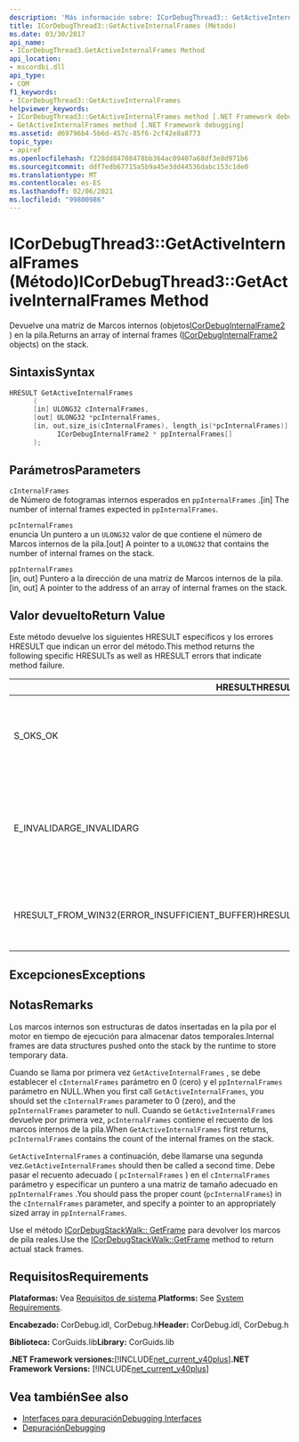 ```yaml
---
description: 'Más información sobre: ICorDebugThread3:: GetActiveInternalFrames ((método)'
title: ICorDebugThread3::GetActiveInternalFrames (Método)
ms.date: 03/30/2017
api_name:
- ICorDebugThread3.GetActiveInternalFrames Method
api_location:
- mscordbi.dll
api_type:
- COM
f1_keywords:
- ICorDebugThread3::GetActiveInternalFrames
helpviewer_keywords:
- ICorDebugThread3::GetActiveInternalFrames method [.NET Framework debugging]
- GetActiveInternalFrames method [.NET Framework debugging]
ms.assetid: d69796b4-5b6d-457c-85f6-2cf42e8a8773
topic_type:
- apiref
ms.openlocfilehash: f228dd84708478bb364ac09407a68df3e8d971b6
ms.sourcegitcommit: ddf7edb67715a5b9a45e3dd44536dabc153c1de0
ms.translationtype: MT
ms.contentlocale: es-ES
ms.lasthandoff: 02/06/2021
ms.locfileid: "99800986"
---
```

# <a name="icordebugthread3getactiveinternalframes-method"></a><span data-ttu-id="fb9e4-103">ICorDebugThread3::GetActiveInternalFrames (Método)</span><span class="sxs-lookup"><span data-stu-id="fb9e4-103">ICorDebugThread3::GetActiveInternalFrames Method</span></span>

<span data-ttu-id="fb9e4-104">Devuelve una matriz de Marcos internos (objetos[ICorDebugInternalFrame2](icordebuginternalframe2-interface.md) ) en la pila.</span><span class="sxs-lookup"><span data-stu-id="fb9e4-104">Returns an array of internal frames ([ICorDebugInternalFrame2](icordebuginternalframe2-interface.md) objects) on the stack.</span></span>  
  
## <a name="syntax"></a><span data-ttu-id="fb9e4-105">Sintaxis</span><span class="sxs-lookup"><span data-stu-id="fb9e4-105">Syntax</span></span>  
  
```cpp
HRESULT GetActiveInternalFrames  
      (  
      [in] ULONG32 cInternalFrames,  
      [out] ULONG32 *pcInternalFrames,  
      [in, out,size_is(cInternalFrames), length_is(*pcInternalFrames)]  
            ICorDebugInternalFrame2 * ppInternalFrames[]  
      );  
```  
  
## <a name="parameters"></a><span data-ttu-id="fb9e4-106">Parámetros</span><span class="sxs-lookup"><span data-stu-id="fb9e4-106">Parameters</span></span>  

 `cInternalFrames`  
 <span data-ttu-id="fb9e4-107">de Número de fotogramas internos esperados en `ppInternalFrames` .</span><span class="sxs-lookup"><span data-stu-id="fb9e4-107">[in] The number of internal frames expected in `ppInternalFrames`.</span></span>  
  
 `pcInternalFrames`  
 <span data-ttu-id="fb9e4-108">enuncia Un puntero a un `ULONG32` valor de que contiene el número de Marcos internos de la pila.</span><span class="sxs-lookup"><span data-stu-id="fb9e4-108">[out] A pointer to a `ULONG32` that contains the number of internal frames on the stack.</span></span>  
  
 `ppInternalFrames`  
 <span data-ttu-id="fb9e4-109">[in, out] Puntero a la dirección de una matriz de Marcos internos de la pila.</span><span class="sxs-lookup"><span data-stu-id="fb9e4-109">[in, out] A pointer to the address of an array of internal frames on the stack.</span></span>  
  
## <a name="return-value"></a><span data-ttu-id="fb9e4-110">Valor devuelto</span><span class="sxs-lookup"><span data-stu-id="fb9e4-110">Return Value</span></span>  

 <span data-ttu-id="fb9e4-111">Este método devuelve los siguientes HRESULT específicos y los errores HRESULT que indican un error del método.</span><span class="sxs-lookup"><span data-stu-id="fb9e4-111">This method returns the following specific HRESULTs as well as HRESULT errors that indicate method failure.</span></span>  
  
|<span data-ttu-id="fb9e4-112">HRESULT</span><span class="sxs-lookup"><span data-stu-id="fb9e4-112">HRESULT</span></span>|<span data-ttu-id="fb9e4-113">Descripción</span><span class="sxs-lookup"><span data-stu-id="fb9e4-113">Description</span></span>|  
|-------------|-----------------|  
|<span data-ttu-id="fb9e4-114">S_OK</span><span class="sxs-lookup"><span data-stu-id="fb9e4-114">S_OK</span></span>|<span data-ttu-id="fb9e4-115">El objeto [ICorDebugInternalFrame2](icordebuginternalframe2-interface.md) se ha creado correctamente.</span><span class="sxs-lookup"><span data-stu-id="fb9e4-115">The [ICorDebugInternalFrame2](icordebuginternalframe2-interface.md) object was successfully created.</span></span>|  
|<span data-ttu-id="fb9e4-116">E_INVALIDARG</span><span class="sxs-lookup"><span data-stu-id="fb9e4-116">E_INVALIDARG</span></span>|<span data-ttu-id="fb9e4-117">`cInternalFrames` no es cero y `ppInternalFrames` es `null` , o `pcInternalFrames` es `null` .</span><span class="sxs-lookup"><span data-stu-id="fb9e4-117">`cInternalFrames` is not zero and `ppInternalFrames` is `null`, or `pcInternalFrames` is `null`.</span></span>|  
|<span data-ttu-id="fb9e4-118">HRESULT_FROM_WIN32(ERROR_INSUFFICIENT_BUFFER)</span><span class="sxs-lookup"><span data-stu-id="fb9e4-118">HRESULT_FROM_WIN32(ERROR_INSUFFICIENT_BUFFER)</span></span>|<span data-ttu-id="fb9e4-119">`ppInternalFrames` es menor que el número de Marcos internos.</span><span class="sxs-lookup"><span data-stu-id="fb9e4-119">`ppInternalFrames` is smaller than the count of internal frames.</span></span>|  
  
## <a name="exceptions"></a><span data-ttu-id="fb9e4-120">Excepciones</span><span class="sxs-lookup"><span data-stu-id="fb9e4-120">Exceptions</span></span>  
  
## <a name="remarks"></a><span data-ttu-id="fb9e4-121">Notas</span><span class="sxs-lookup"><span data-stu-id="fb9e4-121">Remarks</span></span>  

 <span data-ttu-id="fb9e4-122">Los marcos internos son estructuras de datos insertadas en la pila por el motor en tiempo de ejecución para almacenar datos temporales.</span><span class="sxs-lookup"><span data-stu-id="fb9e4-122">Internal frames are data structures pushed onto the stack by the runtime to store temporary data.</span></span>  
  
 <span data-ttu-id="fb9e4-123">Cuando se llama por primera vez `GetActiveInternalFrames` , se debe establecer el `cInternalFrames` parámetro en 0 (cero) y el `ppInternalFrames` parámetro en NULL.</span><span class="sxs-lookup"><span data-stu-id="fb9e4-123">When you first call `GetActiveInternalFrames`, you should set the `cInternalFrames` parameter to 0 (zero), and the `ppInternalFrames` parameter to null.</span></span> <span data-ttu-id="fb9e4-124">Cuando se `GetActiveInternalFrames` devuelve por primera vez, `pcInternalFrames` contiene el recuento de los marcos internos de la pila.</span><span class="sxs-lookup"><span data-stu-id="fb9e4-124">When `GetActiveInternalFrames` first returns, `pcInternalFrames` contains the count of the internal frames on the stack.</span></span>  
  
 <span data-ttu-id="fb9e4-125">`GetActiveInternalFrames` a continuación, debe llamarse una segunda vez.</span><span class="sxs-lookup"><span data-stu-id="fb9e4-125">`GetActiveInternalFrames` should then be called a second time.</span></span> <span data-ttu-id="fb9e4-126">Debe pasar el recuento adecuado ( `pcInternalFrames` ) en el `cInternalFrames` parámetro y especificar un puntero a una matriz de tamaño adecuado en `ppInternalFrames` .</span><span class="sxs-lookup"><span data-stu-id="fb9e4-126">You should pass the proper count (`pcInternalFrames`) in the `cInternalFrames` parameter, and specify a pointer to an appropriately sized array in `ppInternalFrames`.</span></span>  
  
 <span data-ttu-id="fb9e4-127">Use el método [ICorDebugStackWalk:: GetFrame](icordebugthread3-getactiveinternalframes-method.md) para devolver los marcos de pila reales.</span><span class="sxs-lookup"><span data-stu-id="fb9e4-127">Use the [ICorDebugStackWalk::GetFrame](icordebugthread3-getactiveinternalframes-method.md) method to return actual stack frames.</span></span>  
  
## <a name="requirements"></a><span data-ttu-id="fb9e4-128">Requisitos</span><span class="sxs-lookup"><span data-stu-id="fb9e4-128">Requirements</span></span>  

 <span data-ttu-id="fb9e4-129">**Plataformas:** Vea [Requisitos de sistema](../../get-started/system-requirements.md).</span><span class="sxs-lookup"><span data-stu-id="fb9e4-129">**Platforms:** See [System Requirements](../../get-started/system-requirements.md).</span></span>  
  
 <span data-ttu-id="fb9e4-130">**Encabezado:** CorDebug.idl, CorDebug.h</span><span class="sxs-lookup"><span data-stu-id="fb9e4-130">**Header:** CorDebug.idl, CorDebug.h</span></span>  
  
 <span data-ttu-id="fb9e4-131">**Biblioteca:** CorGuids.lib</span><span class="sxs-lookup"><span data-stu-id="fb9e4-131">**Library:** CorGuids.lib</span></span>  
  
 <span data-ttu-id="fb9e4-132">**.NET Framework versiones:**[!INCLUDE[net_current_v40plus](../../../../includes/net-current-v40plus-md.md)]</span><span class="sxs-lookup"><span data-stu-id="fb9e4-132">**.NET Framework Versions:** [!INCLUDE[net_current_v40plus](../../../../includes/net-current-v40plus-md.md)]</span></span>  
  
## <a name="see-also"></a><span data-ttu-id="fb9e4-133">Vea también</span><span class="sxs-lookup"><span data-stu-id="fb9e4-133">See also</span></span>

- [<span data-ttu-id="fb9e4-134">Interfaces para depuración</span><span class="sxs-lookup"><span data-stu-id="fb9e4-134">Debugging Interfaces</span></span>](debugging-interfaces.md)
- [<span data-ttu-id="fb9e4-135">Depuración</span><span class="sxs-lookup"><span data-stu-id="fb9e4-135">Debugging</span></span>](index.md)
